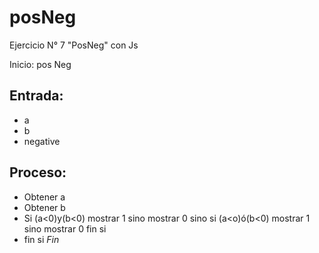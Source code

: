# posNeg
Ejercicio N° 7 "PosNeg" con Js

Inicio: pos Neg

## Entrada:
- a
- b
- negative

## Proceso:
- Obtener a
- Obtener b
- Si (a<0)y(b<0)
	mostrar 1
  	sino
	mostrar 0
  sino
      si (a<o)ó(b<0)
	mostrar 1
	sino
	mostrar 0
      fin si
- fin si
*Fin*
